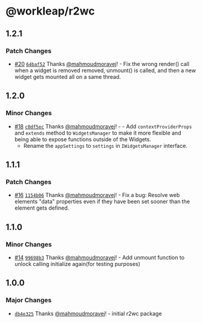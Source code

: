 # @workleap/r2wc

## 1.2.1

### Patch Changes

- [#20](https://github.com/gsoft-inc/wl-r2wc/pull/20) [`64baf52`](https://github.com/gsoft-inc/wl-r2wc/commit/64baf528204dcbe2454dba9c3669391b6be76cfd) Thanks [@mahmoudmoravej](https://github.com/mahmoudmoravej)! - Fix the wrong render() call when a widget is removed removed, unmount() is called, and then a new widget gets mounted all on a same thread.

## 1.2.0

### Minor Changes

- [#18](https://github.com/gsoft-inc/wl-r2wc/pull/18) [`c0df5ec`](https://github.com/gsoft-inc/wl-r2wc/commit/c0df5ec85e796f305de8835114fbf4af12373773) Thanks [@mahmoudmoravej](https://github.com/mahmoudmoravej)! - - Add `contextProviderProps` and `extends` method to `WidgetsManager` to make it more flexible and being able to expose functions outside of the Widgets.
  - Rename the `appSettings` to `settings` in `IWidgetsManager` interface.

## 1.1.1

### Patch Changes

- [#16](https://github.com/gsoft-inc/wl-r2wc/pull/16) [`1154b06`](https://github.com/gsoft-inc/wl-r2wc/commit/1154b06d52d24ab307305787d5698dff67e8d1fd) Thanks [@mahmoudmoravej](https://github.com/mahmoudmoravej)! - Fix a bug: Resolve web elements "data" properties even if they have been set sooner than the element gets defined.

## 1.1.0

### Minor Changes

- [#14](https://github.com/gsoft-inc/wl-r2wc/pull/14) [`99698b3`](https://github.com/gsoft-inc/wl-r2wc/commit/99698b38daf8d4834dc68de5d3d50aa1aafa3fa9) Thanks [@mahmoudmoravej](https://github.com/mahmoudmoravej)! - Add unmount function to unlock calling initialize again(for testing purposes)

## 1.0.0

### Major Changes

- [`db4e325`](https://github.com/gsoft-inc/wl-r2wc/commit/db4e32527c553a95d6d7a64e754e44acb8d98ceb) Thanks [@mahmoudmoravej](https://github.com/mahmoudmoravej)! - initial r2wc package

